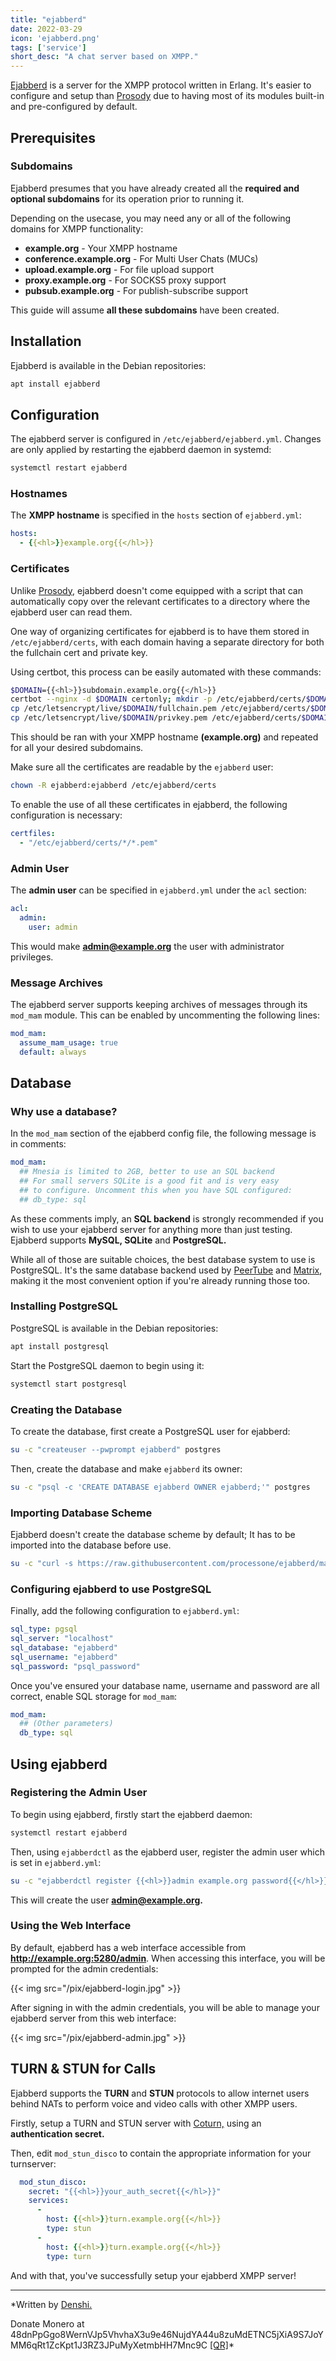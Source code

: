 ```yaml
---
title: "ejabberd"
date: 2022-03-29
icon: 'ejabberd.png'
tags: ['service']
short_desc: "A chat server based on XMPP."
---
```


[Ejabberd](https://ejabberd.im) is a server for the XMPP protocol
written in Erlang. It\'s easier to configure and setup than
[Prosody](/prosody) due to having most of its modules built-in and
pre-configured by default.

## Prerequisites

### Subdomains

Ejabberd presumes that you have already created all the **required and
optional subdomains** for its operation prior to running it.

Depending on the usecase, you may need any or all of the following
domains for XMPP functionality:

-   **example.org** - Your XMPP hostname
-   **conference.example.org** - For Multi User Chats (MUCs)
-   **upload.example.org** - For file upload support
-   **proxy.example.org** - For SOCKS5 proxy support
-   **pubsub.example.org** - For publish-subscribe support

This guide will assume **all these subdomains** have been created.

## Installation

Ejabberd is available in the Debian repositories:

```sh
apt install ejabberd
```

## Configuration

The ejabberd server is configured in `/etc/ejabberd/ejabberd.yml`.
Changes are only applied by restarting the ejabberd daemon in systemd:

```sh
systemctl restart ejabberd
```

### Hostnames

The **XMPP hostname** is specified in the `hosts` section of
`ejabberd.yml`:

```yml
hosts:
  - {{<hl>}}example.org{{</hl>}}
```

### Certificates

Unlike [Prosody,](https://prosody.im) ejabberd doesn\'t come equipped
with a script that can automatically copy over the relevant certificates
to a directory where the ejabberd user can read them.

One way of organizing certificates for ejabberd is to have them stored
in `/etc/ejabberd/certs`, with each domain having a separate directory
for both the fullchain cert and private key.

Using certbot, this process can be easily automated with these commands:

```sh
$DOMAIN={{<hl>}}subdomain.example.org{{</hl>}}
certbot --nginx -d $DOMAIN certonly; mkdir -p /etc/ejabberd/certs/$DOMAIN
cp /etc/letsencrypt/live/$DOMAIN/fullchain.pem /etc/ejabberd/certs/$DOMAIN
cp /etc/letsencrypt/live/$DOMAIN/privkey.pem /etc/ejabberd/certs/$DOMAIN
```

This should be ran with your XMPP hostname **(example.org)** and
repeated for all your desired subdomains.

Make sure all the certificates are readable by the `ejabberd` user:
```sh
chown -R ejabberd:ejabberd /etc/ejabberd/certs
```

To enable the use of all these certificates in ejabberd, the following
configuration is necessary:

```yml
certfiles:
  - "/etc/ejabberd/certs/*/*.pem"
```

### Admin User

The **admin user** can be specified in `ejabberd.yml` under the `acl`
section:

```yml
acl:
  admin:
    user: admin
```

This would make **admin@example.org** the user with administrator
privileges.

### Message Archives

The ejabberd server supports keeping archives of messages through its
`mod_mam` module. This can be enabled by uncommenting the following
lines:

```yml
mod_mam:
  assume_mam_usage: true
  default: always
```

## Database

### Why use a database?

In the `mod_mam` section of the ejabberd config file, the following
message is in comments:

```yml
mod_mam:
  ## Mnesia is limited to 2GB, better to use an SQL backend
  ## For small servers SQLite is a good fit and is very easy
  ## to configure. Uncomment this when you have SQL configured:
  ## db_type: sql
```

As these comments imply, an **SQL backend** is strongly recommended if
you wish to use your ejabberd server for anything more than just
testing. Ejabberd supports **MySQL, SQLite** and **PostgreSQL.**

While all of those are suitable choices, the best database system to use
is PostgreSQL. It\'s the same database backend used by
[PeerTube](/peertube) and [Matrix](/matrix), making it the most
convenient option if you\'re already running those too.

### Installing PostgreSQL

PostgreSQL is available in the Debian repositories:

```sh
apt install postgresql
```

Start the PostgreSQL daemon to begin using it:

```sh
systemctl start postgresql
```

### Creating the Database

To create the database, first create a PostgreSQL user for ejabberd:

```sh
su -c "createuser --pwprompt ejabberd" postgres
```

Then, create the database and make `ejabberd` its owner:

```sh
su -c "psql -c 'CREATE DATABASE ejabberd OWNER ejabberd;'" postgres
```

### Importing Database Scheme

Ejabberd doesn\'t create the database scheme by default; It has to be
imported into the database before use.

```sh
su -c "curl -s https://raw.githubusercontent.com/processone/ejabberd/master/sql/pg.sql | psql ejabberd" postgres
```

### Configuring ejabberd to use PostgreSQL

Finally, add the following configuration to `ejabberd.yml`:

```yml
sql_type: pgsql
sql_server: "localhost"
sql_database: "ejabberd"
sql_username: "ejabberd"
sql_password: "psql_password"
```

Once you\'ve ensured your database name, username and password are all
correct, enable SQL storage for `mod_mam`:

```yml
mod_mam:
  ## (Other parameters)
  db_type: sql
```

## Using ejabberd

### Registering the Admin User

To begin using ejabberd, firstly start the ejabberd daemon:

```sh
systemctl restart ejabberd
```

Then, using `ejabberdctl` as the ejabberd user, register the admin user
which is set in `ejabberd.yml`:

```sh
su -c "ejabberdctl register {{<hl>}}admin example.org password{{</hl>}}" ejabberd
```

This will create the user **admin@example.org.**

### Using the Web Interface

By default, ejabberd has a web interface accessible from
**http://example.org:5280/admin**. When accessing this interface, you
will be prompted for the admin credentials:

{{< img src="/pix/ejabberd-login.jpg" >}}

After signing in with the admin credentials, you will be able to manage
your ejabberd server from this web interface:

{{< img src="/pix/ejabberd-admin.jpg" >}}

## TURN & STUN for Calls

Ejabberd supports the **TURN** and **STUN** protocols to allow internet
users behind NATs to perform voice and video calls with other XMPP
users.

Firstly, setup a TURN and STUN server with [Coturn,](/coturn) using
an **authentication secret.**

Then, edit `mod_stun_disco` to contain the appropriate information for
your turnserver:

```yml
  mod_stun_disco:
    secret: "{{<hl>}}your_auth_secret{{</hl>}}"
    services:
      -
        host: {{<hl>}}turn.example.org{{</hl>}}
        type: stun
      -
        host: {{<hl>}}turn.example.org{{</hl>}}
        type: turn
```

And with that, you\'ve successfully setup your ejabberd XMPP server!

------------------------------------------------------------------------

*Written by [Denshi.](https://denshi.org)

Donate Monero at 48dnPpGgo8WernVJp5VhvhaX3u9e46NujdYA44u8zuMdETNC5jXiA9S7JoYMM6qRt1ZcKpt1J3RZ3JPuMyXetmbHH7Mnc9C
[\[QR\]](https://denshi.org/images/xmr.png)*
